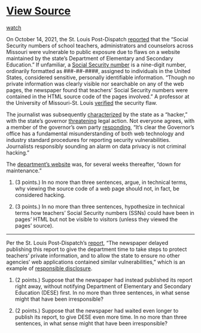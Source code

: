 # [View Source](https://cs50.harvard.edu/college/2022/spring/test/source/#view-source)

[watch](https://www.youtube.com/embed/NxJjLWa9R2g?modestbranding=0&amp;rel=0&amp;showinfo=0&amp;start=428)

On October 14, 2021, the St. Louis Post-Dispatch [reported](https://www.stltoday.com/news/local/education/missouri-teachers-social-security-numbers-at-risk-on-state-agencys-website/article_f3339700-ece0-54a1-9a45-f300321b7c82.html) that the “Social Security numbers of school teachers, administrators  and counselors across Missouri were vulnerable to public exposure due to flaws on a website maintained by the state’s Department of Elementary  and Secondary Education.” If unfamiliar, a [Social Security number](https://en.wikipedia.org/wiki/Social_Security_number) is a nine-digit number, ordinarily formatted as  ###-##-####, assigned to individuals in the United States, considered  sensitive, personally identifiable information. “Though no private  information was clearly visible nor searchable on any of the web pages,  the newspaper found that teachers’ Social Security numbers were  contained in the HTML source code of the pages involved.” A professor at the University of Missouri-St. Louis [verified](https://cdn.arstechnica.net/wp-content/uploads/2021/10/Litigation-Hold-and-Demand.pdf) the security flaw.

The journalist was subsequently [characterized](https://oa.mo.gov/commissioners-office/news/state-missouri-addresses-data-vulnerability) by the state as a “hacker,” with the state’s governor [threatening](https://www.stltoday.com/news/local/govt-and-politics/parson-issues-legal-threat-against-post-dispatch-after-database-flaws-exposed/article_93f4d7d6-f792-5b1b-b556-00b5cac23af3.html) legal action. Not everyone agrees, with a member of the governor’s own party [responding](https://twitter.com/tonylovasco/status/1448672694065668105), “It’s clear the Governor’s office has a fundamental misunderstanding of both web technology and industry standard procedures for reporting  security vulnerabilities. Journalists responsibly sounding an alarm on  data privacy is not criminal hacking.”

The [department’s website](https://apps.dese.mo.gov/) was, for several weeks thereafter, “down for maintenance.”

1. (3 points.) In no more than three sentences, argue, in technical  terms, why viewing the source code of a web page should not, in fact, be considered hacking.

1. (3 points.) In no more than three sentences, hypothesize in  technical terms how teachers’ Social Security numbers (SSNs) could have  been in pages’ HTML but not be visible to visitors (unless they viewed  the pages’ source).

------

Per the St. Louis Post-Dispatch’s [report](https://www.stltoday.com/news/local/education/missouri-teachers-social-security-numbers-at-risk-on-state-agencys-website/article_f3339700-ece0-54a1-9a45-f300321b7c82.html), “The newspaper delayed publishing this report to give the department  time to take steps to protect teachers’ private information, and to  allow the state to ensure no other agencies’ web applications contained  similar vulnerabilities,” which is an example of [responsible disclosure](https://en.wikipedia.org/wiki/Responsible_disclosure).

1. (2 points.) Suppose that the newspaper had instead published its  report right away, without notifying Department of Elementary and  Secondary Education (DESE) first. In no more than three sentences, in  what sense might that have been irresponsible?

1. (2 points.) Suppose that the newspaper had waited even longer to  publish its report, to give DESE even more time. In no more than three  sentences, in what sense might that have been irresponsible?